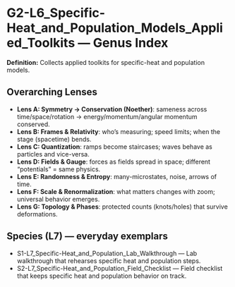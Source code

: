 # G2-L6_Specific-Heat_and_Population_Models_Applied_Toolkits — Genus Index
**Definition:** Collects applied toolkits for specific-heat and population models.

## Overarching Lenses

- **Lens A: Symmetry -> Conservation (Noether)**: sameness across time/space/rotation → energy/momentum/angular momentum conserved.
- **Lens B: Frames & Relativity**: who’s measuring; speed limits; when the stage (spacetime) bends.
- **Lens C: Quantization**: ramps become staircases; waves behave as particles and vice-versa.
- **Lens D: Fields & Gauge**: forces as fields spread in space; different “potentials” = same physics.
- **Lens E: Randomness & Entropy**: many-microstates, noise, arrows of time.
- **Lens F: Scale & Renormalization**: what matters changes with zoom; universal behavior emerges.
- **Lens G: Topology & Phases**: protected counts (knots/holes) that survive deformations.

## Species (L7) — everyday exemplars

- S1-L7_Specific-Heat_and_Population_Lab_Walkthrough — Lab walkthrough that rehearses specific heat and population steps.
- S2-L7_Specific-Heat_and_Population_Field_Checklist — Field checklist that keeps specific heat and population behavior on track.
